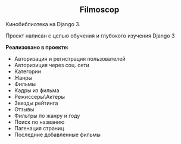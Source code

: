 
<h2 align="center">Filmoscop</h2>

Кинобиблиотека на Django 3.

Проект написан с целью обучения и глубокого изучения Django 3

**Реализовано в проекте:**

- Авторизация и регистрация пользователей
- Авторизиция через соц. сети
- Категории
- Жанры
- Фильмы
- Кадры из фильма
- Режиссеры\Актеры
- Звезды рейтинга
- Отзывы
- Фильтры по жанру и году
- Поиск по названию
- Пагенация страниц
- Последние добавленные фильмы


